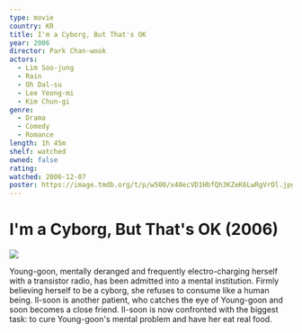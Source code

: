 ```yaml
---
type: movie
country: KR
title: I'm a Cyborg, But That's OK
year: 2006
director: Park Chan-wook
actors:
  - Lim Soo-jung
  - Rain
  - Oh Dal-su
  - Lee Yeong-mi
  - Kim Chun-gi
genre:
  - Drama
  - Comedy
  - Romance
length: 1h 45m
shelf: watched
owned: false
rating:
watched: 2006-12-07
poster: https://image.tmdb.org/t/p/w500/x48ecVD1HbfQh3KZeK6LwRgVrOl.jpg
---
```


# I'm a Cyborg, But That's OK (2006)

![](https://image.tmdb.org/t/p/w500/x48ecVD1HbfQh3KZeK6LwRgVrOl.jpg)

Young-goon, mentally deranged and frequently electro-charging herself with a transistor radio, has been admitted into a mental institution. Firmly believing herself to be a cyborg, she refuses to consume like a human being. Il-soon is another patient, who catches the eye of Young-goon and soon becomes a close friend. Il-soon is now confronted with the biggest task: to cure Young-goon's mental problem and have her eat real food.